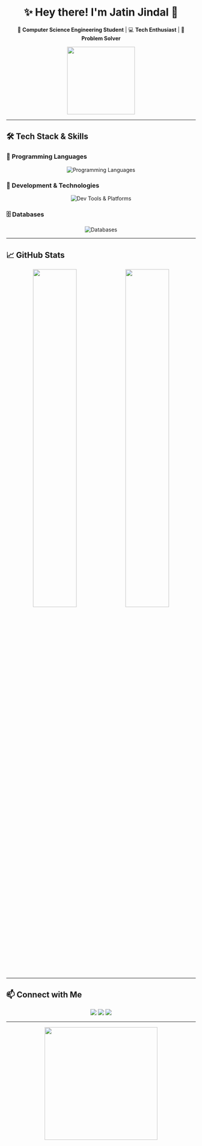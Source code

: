 <h1 align="center">✨ Hey there! I'm Jatin Jindal 👋</h1>  

<p align="center">
  🚀 <b>Computer Science Engineering Student</b> | 💻 <b>Tech Enthusiast</b> | 🧠 <b>Problem Solver</b>  
</p>

<p align="center"> 
  <img src="https://media.giphy.com/media/qgQUggAC3Pfv687qPC/giphy.gif" width="180px">
</p>

---

## 🛠️ Tech Stack & Skills  

### 🚀 Programming Languages  
<p align="center">
  <img src="https://skillicons.dev/icons?i=cpp,java,python,js,html,css" alt="Programming Languages" />
</p>  

### 🔧 Development & Technologies  
<p align="center">
  <img src="https://skillicons.dev/icons?i=git,github,vscode,linux,docker,postman,aws,vercel" alt="Dev Tools & Platforms" />
</p>

### 🗄️ Databases  
<p align="center">
  <img src="https://skillicons.dev/icons?i=mysql,sqlite,mongodb" alt="Databases" />
</p>

---

## 📈 GitHub Stats  

<p align="center">
  <img src="https://github-readme-streak-stats.herokuapp.com/?user=jatinjindall&theme=radical&hide_border=true" width="48%">
  <img src="https://github-readme-stats.vercel.app/api?username=jatinjindall&show_icons=true&theme=tokyonight&hide_border=true" width="48%">
</p>

---

## 📫 Connect with Me  

<p align="center">
  <a href="mailto:jjindal_be23@thapar.edu"><img src="https://img.shields.io/badge/Email-D14836?style=for-the-badge&logo=gmail&logoColor=white"></a>
  <a href="https://www.linkedin.com/in/jatinjindal54/"><img src="https://img.shields.io/badge/LinkedIn-0077B5?style=for-the-badge&logo=linkedin&logoColor=white"></a>
  <a href="https://github.com/jatinjindall"><img src="https://img.shields.io/badge/GitHub-181717?style=for-the-badge&logo=github&logoColor=white"></a>
</p>

---

<p align="center"> 
  <img src="https://media.giphy.com/media/jpVnC65DmYeyRL4LHS/giphy.gif" width="300px"> 
</p>
